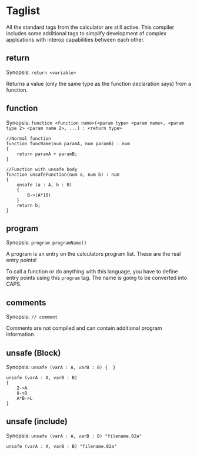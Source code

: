 Taglist
=======

All the standard tags from the calculator are still active. This compiler includes 
some additional tags to simplify development of complex applcations with interop 
capabilities between each other.

return
------

Synopsis: `return <variable>`

Returns a value (only the same type as the function declaration says) from a function. 

function
--------

Synopsis: `function <function name>(<param type> <param name>, <param type 2> <param name 2>, ...) : <return type>`

```
//Normal function
function funcName(num paramA, num paramB) : num
{
    return paramA + paramB;
}

//Function with unsafe body
function unsafeFunction(num a, num b) : num
{
    unsafe (a : A, b : B)
    {
        B->(A*10)
    }
    return b;
}
```

program
-------

Synopsis: `program programName()`

A program is an entry on the calculators program list. These are the real entry points!

To call a function or do anything with this language, you have to define entry points using this `program` tag. The name is going to be converted into CAPS. 

comments
--------

Synopsis: `// comment`

Comments are not compiled and can contain additional program information. 

unsafe (Block)
--------------

Synopsis: `unsafe (varA : A, varB : B) {  }`

```
unsafe (varA : A, varB : B)
{
    2->A
    8->B
    A*B->L
}
```

unsafe (include)
----------------

Synopsis: `unsafe (varA : A, varB : B) "filename.82a"`

```
unsafe (varA : A, varB : B) "filename.82a"
```
